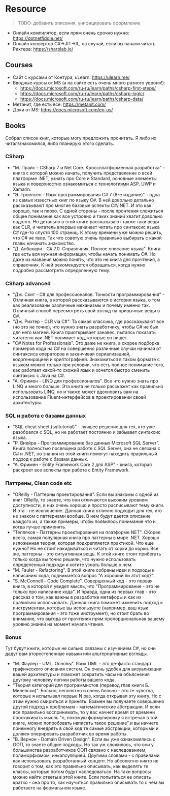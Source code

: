 # Resource
> TODO: добавить описания, унифицировать оформление

- Онлайн компилятор, если прям очень срочно нужно: https://dotnetfiddle.net/
- Онлайн конвертор C#->JIT->IL, на случай, если вы начали читать Рихтера: https://sharplab.io/

## Courses

- Сайт с курсами от Контура, uLearn: https://ulearn.me/
- Вводные курсы от MS (а на сайте есть очень много разного увроня!):
  - https://docs.microsoft.com/ru-ru/learn/paths/csharp-first-steps/
  - https://docs.microsoft.com/ru-ru/learn/paths/csharp-logic/
  - https://docs.microsoft.com/ru-ru/learn/paths/csharp-data/
- Метанит, где есть все: https://metanit.com/
- Доки от MS: https://docs.microsoft.com/en-us/

## Books

Собрал список книг, которые могу предложить прочитать. Я либо их читал/знакомился, либо планирую этого сделать.

### CSharp

- "М. Прайс - CSharp 7 и Net Core. Кроссплатформенная разработка" - книга с которой можно начать, получить представление о всей платформе .NET, узнать про Core и Standard, основные элементы языка и поверхностно ознакомиться с технологиями ASP, UWP и Xamarin.
- "Э. Троелсен - Язык программирования C# 7 (8-е издание)" - одна из самых известных книг по языку C#. В ней довольно детально рассказывают про многие базовые аспекты C#/.NET. И это как хорошо, так и плохо. С одной стороны - после прочтения сложиться общее понимание как все устроено и таких знаний хватит довольно надолго. Но детально в этой книге рассказывают также таки вещи как CLR, и читатель впервые начинает читать про синтаксис языка C# где-то спустя 100 страниц. К этому времени уже можно решить, что C# не твое. Так что советую очень правильно выбирать с какой главы начинать знакомство.
- "Д. Албахари - C# 7.0. Справочник. Полное описание языка". Книга где есть вся нужная информация, чтобы начать понимать C#. Но даже из названия можно понять, что это не книга для прочтения, а справочник. К ней рекомендуется обращаться, когда нужно подробно рассмотреть определенную тему.

### CSharp advanced

- "Дж. Скит - C# для профессионалов. Тонкости программирования" - Отличная книга, в которой рассказываются о истории языка, о том как реализованы различные механизмы и почему именно так. Отличный способ пересмотреть свой взгляд на привычные вещи в C#.
- "Дж. Рихтер - CLR via C#". Та самая классика, где рассказывают все (но это не точно), что нужно знать разработчику, чтобы C# не был для него магией. Книга приоткрывает занавес, пытаясь показать читателю как .NET понимает код, которые он пишет. 
- "C# Notes for Professionals". Это даже не книга, а скорее подборка примеров кода на C# на совершенно различные случаи начиная от синтаксиса операторов и заканчивая сериализацией, кодогенирацией и криптографией. Знакомиться в таком формате с языком можно только при условии, что есть полное понимание того, как работает какой-то схожий язык и хочется быстро сменить синтаксис с Java на C#.
- "А. Фримен - LINQ для профессионалов". Все что нужно знать про LINQ и много больше. Эта книга не только расскажет как правильно использовать LINQ, но и также может вдохновить вам на использование Fluent-интерфейсов в проектировании своей архитектуры.

### SQL и работа с базами данных

- "SQL cheat sheet (sqltutorial)" - лучшее решение для тех, кто уже разобрался с SQL, но не работает постоянно и забывает синтаксис языка.
- "Р. Виейра - Программирование баз данных Microsoft SQL Server". Книга полностью посвящена работе с SQL Server, она не связана с C# и .NET, но знания из этой книги помогут находить правильный подход к работе с базами данных.
- "А. Фримен - Entity Framework Core 2 для ASP" - книга, которая раскроет все аспекты при работе с Entity Framework.

### Паттрены, Clean code etc

- "OReilly - Паттерны проектирования". Если вы знакомы с одной из книг OReilly, то знаете, что они отличаются высоким уровнем доступности, в них очень хорошо и просто расписывают тему книги. И эта - не исключение. Данная книга отлично подходит для тех, кто не знаком с паттернами вообще. В нем будут дается описание каждого из, а также примеры, чтобы появилось понимание что и когда лучше применять.
- "Тепляков - Паттерны проектирования на платформе NET". СКорее всего, самая популярная книга про паттерны в мире .NET. Хорошо изложенная теория, которая подкрепляется практикой. Что еще нужно? Но не стоит накидываться и читать от корки до корки. Все же, паттерны - это ситуативная вещь. К этой книге стоит прибегать только когда вы точно решили, что нужно использовать определенный подходи и хотите узнать больше о нем.
- "M. Fauler - Refactoring". В этой книге собраны идеи и подходы к написанию кода, поднимается вопрос "А хороший ли этот код?".
- "S. McConnell - Code Complete". Совершенный код - это первая книга, в которой я увидел мысль, что "Программирование - это не только про написание кода". И правда, одна из первых глав - это рассказ о том, как важны в разработке метафоры и как их правильно использовать. Данная книга поможет изменить подход к инструментам, которые вы используете (например, ваш язык программирования - это тоже инструмент), но стоит брать во внимание, что выгода от прочтения прям пропорциональная вашему уровню знаний на момент начала чтения.

### Bonus

Тут будут книги, которые не сильно связаны с изучением C#, но они дадут вам второстепенные навыки или альтернативные взгляды.

- "М. Фаулер - UML. Основы". Язык UML - это де-факто стандарт графического описания систем. Он очень удобен для визуализации вашей архитектуры и поможет сократить часы на объяснения другому человеку логики работы вашего кода.
- "Теория категорий для программистов (перевод глав книги Б. Милевски)". Больно, непонятно и очень больно - это те чувства, которые я испытывал первые N раз, когда открывал эту книгу. Но с этим нужно смириться и принять. Взамен вы получаете совершенно другой подход к проблемам - математические абстракции. И если все правильно воспринимать, то у вас начнет время от времени проскакивать мысль "о, похожую формулировку я встречал в той книге, можно попробовать написать такое решение".и вы начнете понемногу внедрять в свой код те самые абстракции, которыми и должен оперировать разработчик во время работы. 
- "В. Вернон - Domain Driven Design". Если вы уже ознакомились с ООП, то знаете общие подходы. Но так уж сложилось, что они у большинства разработчиков ООП связано с наследованием, полиморфизмом, инкапсуляцией. Другими словами - с правилами как использовать разработанный концепт. Но абсолютно никто не говорит о том, как это правильно описывать, как выделять те классы, которые потом будут наследоваться. На таки вопросы можно найти ответы в этой книге. Если попытаться ее описать кратко - она про то, как научиться правильно описывать то с чем вы работаете на формальном языке.

<!-- То, что я не включил:
- Dependency Injection. Книжка хай-левела. Она не сколько о шарпах, больше о проектировании и подобном. Я ее сам еще не читал, но на нее очень хорошие рецензии. Читать уже после Рихтера, разве что.
- A. Davies - Async in CSharp 5.0 - В этой книге описывают важные аспекты новой фичи (асинхронности) в шарпе. Читать есть смысл когда уже будут знания общие и нужно будет именно с асинхронностью познакомится.
- The Task-based Asynchronous Pattern - полное погружение в асинхронщину.
- under-the-hood-of-net-memory-management - все про память в C#.
- Боуэн, Крейн, Резник - Основы Windows Communication Foundation для .NET Framework 3.5
- Мак-Дональд Мэтью - Windows Presentation Foundation в .NET 4
- Петцольд Ч. - Windows Presentation Foundation (WPF)
- ASP.NET Core MVC 2, Фримен
- NET-Microservices-Architecture-for-Containerized-NET-Applications-(Microsoft-eBook)
- Architecting Modern Web Applications with ASP.NET Core and Azure
- Скот Чакон - Pro Git
- Фаулер - Архитектура корпоративных программных приложений
- Крис Смит - Программирование_на_FSharp
-->